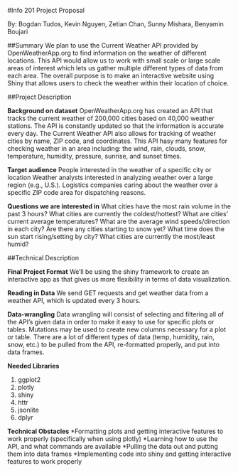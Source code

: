 #Info 201 Project Proposal

By: Bogdan Tudos, Kevin Nguyen, Zetian Chan, Sunny Mishara, Benyamin Boujari

##Summary
We plan to use the Current Weather API provided by OpenWeatherApp.org to find information on the weather of different locations. This API would allow us to work with small scale or large scale areas of interest which lets us gather multiple different types of data from each area. The overall purpose is to make an interactive website using Shiny that allows users to check the weather within their location of choice.

##Project Description

**Background on dataset**
OpenWeatherApp.org has created an API that tracks the current weather of 200,000 cities based on 40,000 weather stations. The API is constantly updated so that the information is accurate every day. The Current Weather API also allows for tracking of weather cities by name, ZIP code, and coordinates. This API hasy many features for checking weather in an area including: the wind, rain, clouds, snow, temperature, humidity, pressure, sunrise, and sunset times.

**Target audience**
People interested in the weather of a specific city or location
Weather analysts interested in analyzing weather over a large region (e.g., U.S.).
Logistics companies caring about the weather over a specific ZIP code area for dispatching reasons.

**Questions we are interested in**
What cities have the most rain volume in the past 3 hours?
What cities are currently the coldest/hottest?
What are cities’ current average temperatures?
What are the average wind speeds/direction in each city?
Are there any cities starting to snow yet?
What time does the sun start rising/setting by city?
What cities are currently the most/least humid?

##Technical Description

**Final Project Format**
We’ll be using the shiny framework to create an interactive app as that gives us more flexibility in terms of data visualization.

**Reading in Data**
We send GET requests and get weather data from a weather API, which is updated every 3 hours.

**Data-wrangling**
Data wrangling will consist of selecting and filtering all of the API’s given data in order to make it easy to use for specific plots or tables. Mutations may be used to create new columns necessary for a plot or table. There are a lot of different types of data (temp, humidity, rain, snow, etc.) to be pulled from the API, re-formatted properly, and put into data frames.

**Needed Libraries**
1. ggplot2
2. plotly
3. shiny
4. httr
5. jsonlite
6. dplyr

**Technical Obstacles**
*Formatting plots and getting interactive features to work properly (specifically when using plotly)
*Learning how to use the API, and what commands are available 
*Pulling the data out and putting them into data frames
*Implementing code into shiny and getting interactive features to work properly
